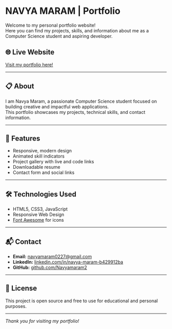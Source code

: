# NAVYA MARAM | Portfolio

Welcome to my personal portfolio website!  
Here you can find my projects, skills, and information about me as a Computer Science student and aspiring developer.

## 🌐 Live Website

[Visit my portfolio here!](https://navyamaram2.github.io/My-Portfolio/)

---

## 📋 About

I am Navya Maram, a passionate Computer Science student focused on building creative and impactful web applications.  
This portfolio showcases my projects, technical skills, and contact information.

---

## 🚀 Features

- Responsive, modern design
- Animated skill indicators
- Project gallery with live and code links
- Downloadable resume
- Contact form and social links

---

## 🛠️ Technologies Used

- HTML5, CSS3, JavaScript
- Responsive Web Design
- [Font Awesome](https://fontawesome.com/) for icons

---

## 📬 Contact

- **Email:** navyamaram0227@gmail.com
- **LinkedIn:** [linkedin.com/in/navya-maram-b429912ba](https://www.linkedin.com/in/navya-maram-b429912ba)
- **GitHub:** [github.com/Navyamaram2](https://github.com/Navyamaram2)

---

## 📄 License

This project is open source and free to use for educational and personal purposes.

---

*Thank you for visiting my portfolio!*

